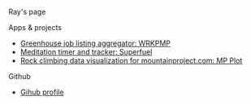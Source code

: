 Ray's page

Apps & projects
* [Greenhouse job listing aggregator: WRKPMP](https://wrkpmp.com)
* [Meditation timer and tracker: Superfuel](https://superfuel.me)
* [Rock climbing data visualization for mountainproject.com: MP Plot](https://mpplot.com)

Github
* [Gihub profile](https://github.com/raymur)
